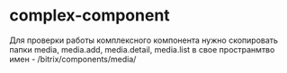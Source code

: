 # complex-component
Для проверки работы комплексного компонента нужно скопировать папки media, media.add, media.detail, media.list в свое пространмтво имен - /bitrix/components/media/ 
